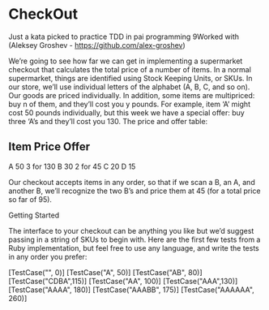 # CheckOut

Just a kata picked to practice TDD in pai programming 9Worked with (Aleksey Groshev - https://github.com/alex-groshev)


We’re going to see how far we can get in implementing a supermarket checkout that calculates the total price of a number of items. In a normal supermarket, things are identified using Stock Keeping Units, or SKUs. In our store, we’ll use individual letters of the alphabet (A, B, C, and so on). Our goods are priced individually. In addition, some items are multipriced: buy n of them, and they’ll cost you y pounds. For example, item ‘A’ might cost 50 pounds individually, but this week we have a special offer: buy three ‘A’s and they’ll cost you 130. The price and offer table:

Item  Price   Offer
--------------------------
A     50       3 for 130
B     30       2 for 45
C     20
D     15

Our checkout accepts items in any order, so that if we scan a B, an A, and another B, we’ll recognize the two B’s and price them at 45 (for a total price so far of 95).

Getting Started

The interface to your checkout can be anything you like but we’d suggest passing in a string of SKUs to begin with. Here are the first few tests from a Ruby implementation, but feel free to use any language, and write the tests in any order you prefer:

[TestCase("", 0)]
[TestCase("A", 50)]
[TestCase("AB", 80)]
[TestCase("CDBA",115)]
[TestCase("AA", 100)]
[TestCase("AAA",130)]
[TestCase("AAAA", 180)]
[TestCase("AAABB", 175)]
[TestCase("AAAAAA", 260)]
